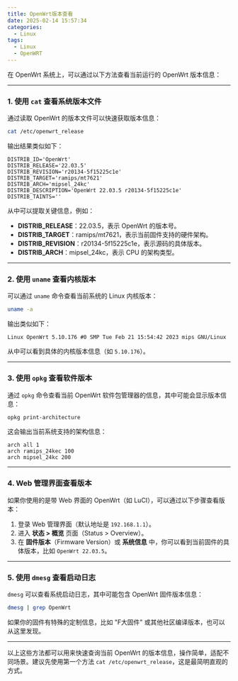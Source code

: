 ```yaml
---
title: OpenWrt版本查看
date: 2025-02-14 15:57:34
categories:
  - Linux
tags:
  - Linux
  - OpenWRT
---
```

在 OpenWrt 系统上，可以通过以下方法查看当前运行的 OpenWrt 版本信息：

---

### 1. 使用 `cat` 查看系统版本文件
通过读取 OpenWrt 的版本文件可以快速获取版本信息：

```bash
cat /etc/openwrt_release
```

输出结果类似如下：
```
DISTRIB_ID='OpenWrt'
DISTRIB_RELEASE='22.03.5'
DISTRIB_REVISION='r20134-5f15225c1e'
DISTRIB_TARGET='ramips/mt7621'
DISTRIB_ARCH='mipsel_24kc'
DISTRIB_DESCRIPTION='OpenWrt 22.03.5 r20134-5f15225c1e'
DISTRIB_TAINTS=''
```

从中可以提取关键信息，例如：
- **DISTRIB_RELEASE**：22.03.5，表示 OpenWrt 的版本号。
- **DISTRIB_TARGET**：ramips/mt7621，表示当前固件支持的硬件架构。
- **DISTRIB_REVISION**：r20134-5f15225c1e，表示源码的具体版本。
- **DISTRIB_ARCH**：mipsel_24kc，表示 CPU 的架构类型。

---

### 2. 使用 `uname` 查看内核版本
可以通过 `uname` 命令查看当前系统的 Linux 内核版本：

```bash
uname -a
```

输出类似如下：
```
Linux OpenWrt 5.10.176 #0 SMP Tue Feb 21 15:54:42 2023 mips GNU/Linux
```

从中可以看到具体的内核版本信息（如 `5.10.176`）。

---

### 3. 使用 `opkg` 查看软件版本
通过 `opkg` 命令查看当前 OpenWrt 软件包管理器的信息，其中可能会显示版本信息：

```bash
opkg print-architecture
```

这会输出当前系统支持的架构信息：

```
arch all 1
arch ramips_24kec 100
arch mipsel_24kc 200
```

---

### 4. Web 管理界面查看版本
如果你使用的是带 Web 界面的 OpenWrt（如 LuCI），可以通过以下步骤查看版本：
1. 登录 Web 管理界面（默认地址是 `192.168.1.1`）。
2. 进入 **状态 > 概览** 页面（Status > Overview）。
3. 在 **固件版本**（Firmware Version）或 **系统信息** 中，你可以看到当前固件的具体版本，比如 `OpenWrt 22.03.5`。

---

### 5. 使用 `dmesg` 查看启动日志
`dmesg` 可以查看系统启动日志，其中可能包含 OpenWrt 固件版本信息：

```bash
dmesg | grep OpenWrt
```

如果你的固件有特殊的定制信息，比如 "F大固件" 或其他社区编译版本，也可以从这里发现。

---

以上这些方法都可以用来快速查询当前 OpenWrt 的版本信息，操作简单，适配不同场景。建议先使用第一个方法 `cat /etc/openwrt_release`，这是最简明直观的方式。